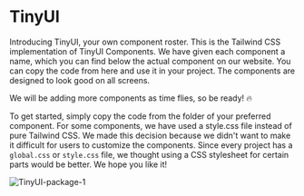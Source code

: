 # TinyUI

Introducing TinyUI, your own component roster. This is the Tailwind CSS implementation of TinyUI Components. We have given each component a name, which you can find below the actual component on our website. You can copy the code from here and use it in your project. The components are designed to look good on all screens.

We will be adding more components as time flies, so be ready! 🔥

To get started, simply copy the code from the folder of your preferred component. For some components, we have used a style.css file instead of pure Tailwind CSS. We made this decision because we didn't want to make it difficult for users to customize the components. Since every project has a `global.css` or `style.css` file, we thought using a CSS stylesheet for certain parts would be better. We hope you like it!

![TinyUI-package-1](https://github.com/movevirtual/TinyUI-Components/assets/136367781/11292cb4-bcbc-411f-b34a-55c83349d0e7)
